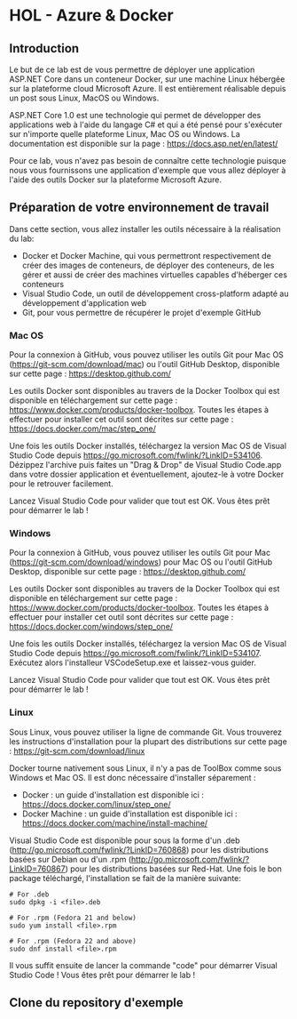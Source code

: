# HOL - Azure & Docker

## Introduction

Le but de ce lab est de vous permettre de déployer une application ASP.NET Core dans un conteneur Docker, sur une machine Linux hébergée sur la plateforme cloud Microsoft Azure. 
Il est entièrement réalisable depuis un post sous Linux, MacOS ou Windows.

ASP.NET Core 1.0 est une technologie qui permet de développer des applications web à l'aide du langage C# et qui a été pensé pour s'exécuter sur n'importe quelle plateforme Linux, Mac OS ou Windows.
La documentation est disponible sur la page : https://docs.asp.net/en/latest/

Pour ce lab, vous n'avez pas besoin de connaître cette technologie puisque nous vous fournissons une application d'exemple que vous allez déployer à l'aide des outils Docker sur la plateforme Microsoft Azure.

## Préparation de votre environnement de travail

Dans cette section, vous allez installer les outils nécessaire à la réalisation du lab:

- Docker et Docker Machine, qui vous permettront respectivement de créer des images de conteneurs, de déployer des conteneurs, de les gérer et aussi de créer des machines virtuelles capables d'héberger ces conteneurs
- Visual Studio Code, un outil de développement cross-platform adapté au développement d'application web
- Git, pour vous permettre de récupérer le projet d'exemple GitHub

### Mac OS

Pour la connexion à GitHub, vous pouvez utiliser les outils Git pour Mac OS (https://git-scm.com/download/mac) ou l'outil GitHub Desktop, disponible sur cette page : https://desktop.github.com/ 

Les outils Docker sont disponibles au travers de la Docker Toolbox qui est disponible en téléchargement sur cette page : https://www.docker.com/products/docker-toolbox.
Toutes les étapes à effectuer pour installer cet outil sont décrites sur cette page : https://docs.docker.com/mac/step_one/

Une fois les outils Docker installés, téléchargez la version Mac OS de Visual Studio Code depuis https://go.microsoft.com/fwlink/?LinkID=534106.
Dézippez l'archive puis faites un "Drag & Drop" de Visual Studio Code.app dans votre dossier application et éventuellement, ajoutez-le à votre Docker pour le retrouver facilement.

Lancez Visual Studio Code pour valider que tout est OK.
Vous êtes prêt pour démarrer le lab !


### Windows

Pour la connexion à GitHub, vous pouvez utiliser les outils Git pour Mac (https://git-scm.com/download/windows) pour Mac OS ou l'outil GitHub Desktop, disponible sur cette page : https://desktop.github.com/ 

Les outils Docker sont disponibles au travers de la Docker Toolbox qui est disponible en téléchargement sur cette page : https://www.docker.com/products/docker-toolbox.
Toutes les étapes à effectuer pour installer cet outil sont décrites sur cette page : https://docs.docker.com/windows/step_one/ 

Une fois les outils Docker installés, téléchargez la version Mac OS de Visual Studio Code depuis https://go.microsoft.com/fwlink/?LinkID=534107. Exécutez alors l'installeur VSCodeSetup.exe et laissez-vous guider.

Lancez Visual Studio Code pour valider que tout est OK.
Vous êtes prêt pour démarrer le lab !

### Linux

Sous Linux, vous pouvez utiliser la ligne de commande Git. Vous trouverez les instructions d'installation pour la plupart des distributions sur cette page : https://git-scm.com/download/linux

Docker tourne nativement sous Linux, il n'y a pas de ToolBox comme sous Windows et Mac OS. Il est donc nécessaire d'installer séparement :

- Docker : un guide d'installation est disponible ici : https://docs.docker.com/linux/step_one/
- Docker Machine : un guide d'installation est disponible ici : https://docs.docker.com/machine/install-machine/

Visual Studio Code est disponible pour sous la forme d'un .deb (http://go.microsoft.com/fwlink/?LinkID=760868) pour les distributions basées sur Debian ou d'un .rpm (http://go.microsoft.com/fwlink/?LinkID=760867) pour les distributions basées sur Red-Hat.
Une fois le bon package téléchargé, l'installation se fait de la manière suivante:

    # For .deb
    sudo dpkg -i <file>.deb

    # For .rpm (Fedora 21 and below)
    sudo yum install <file>.rpm

    # For .rpm (Fedora 22 and above)
    sudo dnf install <file>.rpm

Il vous suffit ensuite de lancer la commande "code" pour démarrer Visual Studio Code !
Vous êtes prêt pour démarrer le lab !

## Clone du repository d'exemple

